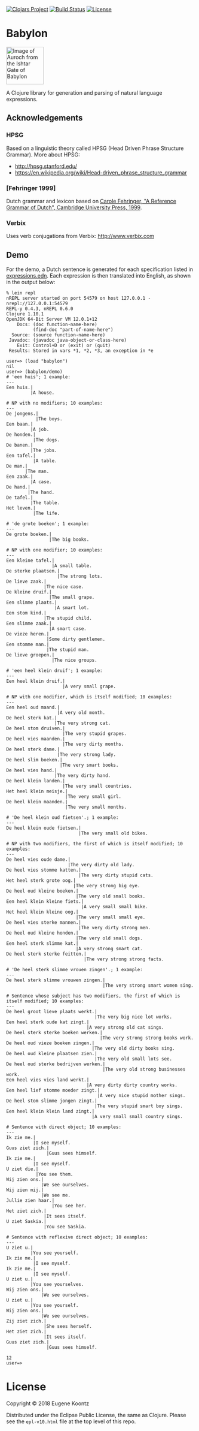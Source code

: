 [![Clojars Project](https://img.shields.io/clojars/v/babylon.svg)](https://clojars.org/babylon)
[![Build Status](https://secure.travis-ci.org/ekoontz/babylon.png?branch=master)](http://travis-ci.org/ekoontz/babylon)
[![License](https://img.shields.io/badge/License-EPL%201.0-red.svg)](https://opensource.org/licenses/EPL-1.0)

# Babylon

<div>
  <a href="https://en.wikipedia.org/wiki/Ishtar_Gate">
    <img alt="Image of Auroch from the Ishtar Gate of Babylon" 
         src="https://www.ancient.eu/uploads/images/738.jpg?v=1485682813" height="100">
  </a>
</div>

A Clojure library for generation and parsing of natural language expressions.

## Acknowledgements

### HPSG

Based on a linguistic theory called HPSG (Head Driven Phrase Structure Grammar). More about HPSG:

- http://hpsg.stanford.edu/
- https://en.wikipedia.org/wiki/Head-driven_phrase_structure_grammar

### [Fehringer 1999]

Dutch grammar and lexicon based on [Carole Fehringer, "A Reference Grammar of Dutch", Cambridge University Press, 1999](https://books.google.nl/books/about/A_Reference_Grammar_of_Dutch.html?id=hXZNkFqILp0C&redir_esc=y). 

### Verbix

Uses verb conjugations from Verbix: http://www.verbix.com 

## Demo

For the demo, a Dutch sentence is generated for each specification listed in
<a href="https://github.com/ekoontz/babylon/blob/master/src/babylon/nederlands/expressions.edn">expressions.edn</a>. 
Each expression is then translated into English, as shown in the output below:


```
% lein repl
nREPL server started on port 54579 on host 127.0.0.1 - nrepl://127.0.0.1:54579
REPL-y 0.4.3, nREPL 0.6.0
Clojure 1.10.1
OpenJDK 64-Bit Server VM 12.0.1+12
    Docs: (doc function-name-here)
          (find-doc "part-of-name-here")
  Source: (source function-name-here)
 Javadoc: (javadoc java-object-or-class-here)
    Exit: Control+D or (exit) or (quit)
 Results: Stored in vars *1, *2, *3, an exception in *e

user=> (load "babylon")
nil
user=> (babylon/demo)
# 'een huis'; 1 example:
---
Een huis.|
         |A house.

# NP with no modifiers; 10 examples:
---
De jongens.|
           |The boys.
Een baan.|
         |A job.
De honden.|
          |The dogs.
De banen.|
         |The jobs.
Een tafel.|
          |A table.
De man.|
       |The man.
Een zaak.|
         |A case.
De hand.|
        |The hand.
De tafel.|
         |The table.
Het leven.|
          |The life.

# 'de grote boeken'; 1 example:
---
De grote boeken.|
                |The big books.

# NP with one modifier; 10 examples:
---
Een kleine tafel.|
                 |A small table.
De sterke plaatsen.|
                   |The strong lots.
De lieve zaak.|
              |The nice case.
De kleine druif.|
                |The small grape.
Een slimme plaats.|
                  |A smart lot.
Een stom kind.|
              |The stupid child.
Een slimme zaak.|
                |A smart case.
De vieze heren.|
               |Some dirty gentlemen.
Een stomme man.|
               |The stupid man.
De lieve groepen.|
                 |The nice groups.

# 'een heel klein druif'; 1 example:
---
Een heel klein druif.|
                     |A very small grape.

# NP with one modifier, which is itself modified; 10 examples:
---
Een heel oud maand.|
                   |A very old month.
De heel sterk kat.|
                  |The very strong cat.
De heel stom druiven.|
                     |The very stupid grapes.
De heel vies maanden.|
                     |The very dirty months.
De heel sterk dame.|
                   |The very strong lady.
De heel slim boeken.|
                    |The very smart books.
De heel vies hand.|
                  |The very dirty hand.
De heel klein landen.|
                     |The very small countries.
Het heel klein meisje.|
                      |The very small girl.
De heel klein maanden.|
                      |The very small months.

# 'De heel klein oud fietsen'.; 1 example:
---
De heel klein oude fietsen.|
                           |The very small old bikes.

# NP with two modifiers, the first of which is itself modified; 10 examples:
---
De heel vies oude dame.|
                       |The very dirty old lady.
De heel vies stomme katten.|
                           |The very dirty stupid cats.
Het heel sterk grote oog.|
                         |The very strong big eye.
De heel oud kleine boeken.|
                          |The very old small books.
Een heel klein kleine fiets.|
                            |A very small small bike.
Het heel klein kleine oog.|
                          |The very small small eye.
De heel vies sterke mannen.|
                           |The very dirty strong men.
De heel oud kleine honden.|
                          |The very old small dogs.
Een heel sterk slimme kat.|
                          |A very strong smart cat.
De heel sterk sterke feitten.|
                             |The very strong strong facts.

# 'De heel sterk slimme vrouen zingen'.; 1 example:
---
De heel sterk slimme vrouwen zingen.|
                                    |The very strong smart women sing.

# Sentence whose subject has two modifiers, the first of which is itself modified; 10 examples:
---
De heel groot lieve plaats werkt.|
                                 |The very big nice lot works.
Een heel sterk oude kat zingt.|
                              |A very strong old cat sings.
De heel sterk sterke boeken werken.|
                                   |The very strong strong books work.
De heel oud vieze boeken zingen.|
                                |The very old dirty books sing.
De heel oud kleine plaatsen zien.|
                                 |The very old small lots see.
De heel oud sterke bedrijven werken.|
                                    |The very old strong businesses work.
Een heel vies vies land werkt.|
                              |A very dirty dirty country works.
Een heel lief stomme moeder zingt.|
                                  |A very nice stupid mother sings.
De heel stom slimme jongen zingt.|
                                 |The very stupid smart boy sings.
Een heel klein klein land zingt.|
                                |A very small small country sings.

# Sentence with direct object; 10 examples:
---
Ik zie me.|
          |I see myself.
Guus ziet zich.|
               |Guus sees himself.
Ik zie me.|
          |I see myself.
U ziet die.|
           |You see them.
Wij zien ons.|
             |We see ourselves.
Wij zien mij.|
             |We see me.
Jullie zien haar.|
                 |You see her.
Het ziet zich.|
              |It sees itself.
U ziet Saskia.|
              |You see Saskia.

# Sentence with reflexive direct object; 10 examples:
---
U ziet u.|
         |You see yourself.
Ik zie me.|
          |I see myself.
Ik zie me.|
          |I see myself.
U ziet u.|
         |You see yourselves.
Wij zien ons.|
             |We see ourselves.
U ziet u.|
         |You see yourself.
Wij zien ons.|
             |We see ourselves.
Zij ziet zich.|
              |She sees herself.
Het ziet zich.|
              |It sees itself.
Guus ziet zich.|
               |Guus sees himself.

12
user=>
```

# License

Copyright © 2018 Eugene Koontz

Distributed under the Eclipse Public License, the same as Clojure.
Please see the `epl-v10.html` file at the top level of this repo.
